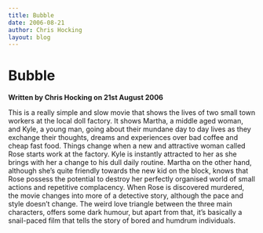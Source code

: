 ```yaml
---
title: Bubble
date: 2006-08-21
author: Chris Hocking
layout: blog
---
```

# Bubble

**Written by Chris Hocking on 21st August 2006**

This is a really simple and slow movie that shows the lives of two small town workers at the local doll factory. It shows Martha, a middle aged woman, and Kyle, a young man, going about their mundane day to day lives as they exchange their thoughts, dreams and experiences over bad coffee and cheap fast food. Things change when a new and attractive woman called Rose starts work at the factory. Kyle is instantly attracted to her as she brings with her a change to his dull daily routine. Martha on the other hand, although she’s quite friendly towards the new kid on the block, knows that Rose possess the potential to destroy her perfectly organised world of small actions and repetitive complacency. When Rose is discovered murdered, the movie changes into more of a detective story, although the pace and style doesn’t change. The weird love triangle between the three main characters, offers some dark humour, but apart from that, it’s basically a snail-paced film that tells the story of bored and humdrum individuals.